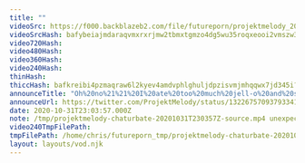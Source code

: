 ```yaml
---
title: ""
videoSrc: https://f000.backblazeb2.com/file/futureporn/projektmelody_2020-10-31_22-52-13.mkv
videoSrcHash: bafybeiajmdaraqvmxrxrjmw2tbmxtgmzo4dg5wu35roqxeooi2vmszw36y?filename=projektmelody-chaturbate-20201031T230357Z-source.mp4
video720Hash: 
video480Hash: 
video360Hash: 
video240Hash: 
thinHash: 
thiccHash: bafkreibi4pzmaqraw6l2kyev4amdvphlghuljdpzisvmjmhqqwx7jd345i?filename=20201031T230357Z-thicc.jpg
announceTitle: "Oh%20no%21%21%20I%20ate%20too%20much%20jell-o%20and%20something%20spooky%20happened%21%21%21%20%28why%20am%20I%20so%20sticky%3F%21%21%21%29"
announceUrl: https://twitter.com/ProjektMelody/status/1322675709379334146
date: 2020-10-31T23:03:57.000Z
note: /tmp/projektmelody-chaturbate-20201031T230357Z-source.mp4 unexpected EOL
video240TmpFilePath: 
tmpFilePath: /home/chris/futureporn_tmp/projektmelody-chaturbate-20201031T230357Z-source.mp4
layout: layouts/vod.njk
---
```

